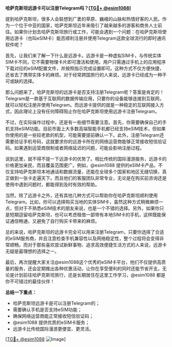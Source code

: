 **哈萨克斯坦远游卡可以注册Telegram吗？[[TG💪+ @esim1088](https://t.me/s/esim1088)]**

提到哈萨克斯坦，很多人会联想到广袤的草原、巍峨的山脉和热情好客的人民。作为一个位于中亚的国家，哈萨克斯坦近年来吸引了越来越多的游客和商务人士前往。如果你计划去哈萨克斯坦旅行或工作，可能会遇到一个问题：在哈萨克斯坦使用远游卡（也叫eSIM卡）能否顺利注册并使用Telegram这款全球流行的即时通讯软件呢？

首先，让我们来了解一下什么是远游卡。远游卡是一种虚拟SIM卡，与传统实体SIM卡不同，它不需要物理卡片即可激活和使用。用户只需通过手机上的应用程序下载对应的eSIM配置文件，并按照指示完成设置即可。这种方式不仅方便快捷，还省去了携带实体卡的麻烦。对于经常跨国旅行的人来说，远游卡已经成为一种不可或缺的选择。

那么问题来了，哈萨克斯坦的远游卡是否支持注册Telegram呢？答案是肯定的！Telegram是一款基于互联网的数据传输应用，只要你的设备能够连接到互联网，就可以轻松注册并使用Telegram。而远游卡提供的就是一种稳定的互联网接入方式，因此理论上没有任何障碍阻止你在哈萨克斯坦使用远游卡注册Telegram。

不过，在实际操作过程中，还是有一些细节需要注意。首先，你需要确保自己的手机支持eSIM功能。目前市面上大多数高端智能手机都已经支持eSIM技术，但如果你使用的是一些较老款的机型，可能需要提前确认一下。此外，注册Telegram还需要验证手机号码，这就要求你的远游卡所在的网络运营商能够正常接收短信验证码。如果遇到运营商限制或者网络延迟的问题，可能会影响注册过程。

说到这里，就不得不提一下远游卡的优势了。相比传统的国际漫游服务，远游卡的价格更加亲民，而且覆盖范围更广。例如，@esim1088 提供的eSIM卡产品，不仅支持哈萨克斯坦本地通话和数据流量，还能在全球多个国家和地区无缝切换，真正做到一张卡走遍天下。而且他们的客服团队非常专业，无论是在购买前咨询还是使用中遇到问题时，都能得到及时有效的帮助。

当然，除了远游卡之外，还有其他几种方式可以帮助你在哈萨克斯坦顺利使用Telegram。比如，你可以选择购买当地的实体SIM卡，虽然这种方式稍微麻烦一点，但对于不熟悉eSIM技术的朋友来说，也是一个不错的选择。另外，如果你只是短期逗留哈萨克斯坦，也可以考虑租借一部带有本地SIM卡的手机，这样既能保证通信畅通，又避免了自行购买卡带来的麻烦。

总的来说，哈萨克斯坦的远游卡完全可以用来注册Telegram，只要你选择了合适的eSIM服务商，并且注意检查手机兼容性以及网络稳定性，整个过程将会变得非常顺畅。而对于那些喜欢尝试新鲜事物、追求高效便捷生活方式的人来说，远游卡无疑是最理想的选择之一。

最后，再次提醒大家关注@esim1088这个优秀的eSIM卡平台，他们不仅提供高质量的服务，还会定期推出各种优惠活动，让你在享受便利的同时还能节省开支。无论是计划前往哈萨克斯坦旅行，还是长期居住在这里工作学习，@esim1088 都是你不可错过的最佳伙伴！

**总结一下重点：**
- 哈萨克斯坦远游卡是可以注册Telegram的；
- 需要确认手机是否支持eSIM功能；
- 确保网络运营商能正常接收短信验证码；
- @esim1088 提供优质的eSIM卡服务；
- 远游卡比传统国际漫游更便宜、更灵活。

[[TG💪+ @esim1088](https://t.me/s/esim1088) ![Image](https://i.postimg.cc/4NQfJmqS/Snipaste-2025-05-13-00-14-12.png)]